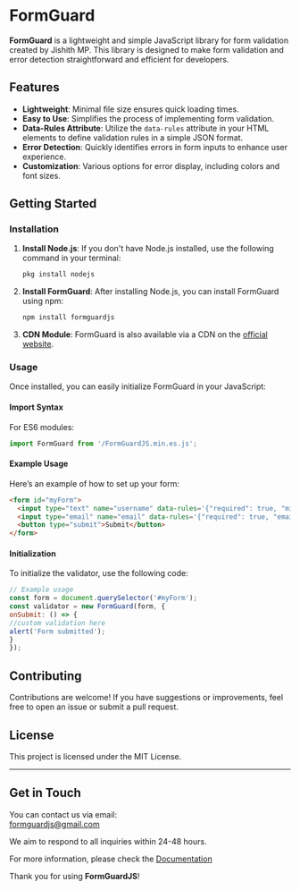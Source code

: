 # FormGuard

**FormGuard** is a lightweight and simple JavaScript library for form validation created by Jishith MP. This library is designed to make form validation and error detection straightforward and efficient for developers.

## Features

- **Lightweight**: Minimal file size ensures quick loading times.
- **Easy to Use**: Simplifies the process of implementing form validation.
- **Data-Rules Attribute**: Utilize the `data-rules` attribute in your HTML elements to define validation rules in a simple JSON format.
- **Error Detection**: Quickly identifies errors in form inputs to enhance user experience.
- **Customization**: Various options for error display, including colors and font sizes.

## Getting Started

### Installation

1. **Install Node.js**: If you don't have Node.js installed, use the following command in your terminal:
   ```bash
   pkg install nodejs
   ```

2. **Install FormGuard**: After installing Node.js, you can install FormGuard using npm:
   ```bash
   npm install formguardjs
   ```

3. **CDN Module**: FormGuard is also available via a CDN on the [official website](https://formguardjs-io.web.app).

### Usage

Once installed, you can easily initialize FormGuard in your JavaScript:

#### Import Syntax

For ES6 modules:
```javascript
import FormGuard from '/FormGuardJS.min.es.js';
```


#### Example Usage

Here’s an example of how to set up your form:

```html
<form id="myForm">
  <input type="text" name="username" data-rules='{"required": true, "minLength": 3}' />
  <input type="email" name="email" data-rules='{"required": true, "email": true}' />
  <button type="submit">Submit</button>
</form>
```

#### Initialization

To initialize the validator, use the following code:

```javascript
// Example usage
const form = document.querySelector('#myForm');
const validator = new FormGuard(form, {
onSubmit: () => {
//custom validation here
alert('Form submitted');
}
});
```


## Contributing

Contributions are welcome! If you have suggestions or improvements, feel free to open an issue or submit a pull request.

## License

This project is licensed under the MIT License.

---

## Get in Touch  
You can contact us via email:  
[formguardjs@gmail.com](mailto:formguardjs@gmail.com)  

We aim to respond to all inquiries within 24-48 hours.  

For more information, please check the [Documentation](https://formguardjs-io.web.app/documentation.html)

Thank you for using **FormGuardJS**!

